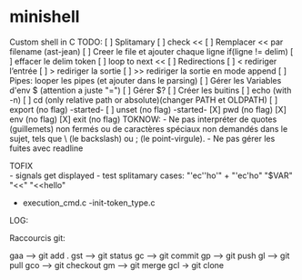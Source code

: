 # minishell
Custom shell in C
TODO:
[ ] Splitamary
[ ] check <<
	[ ] Remplacer << par filename (ast-jean)
	[ ] Creer le file et ajouter chaque ligne if(ligne != delim)
	[ ] effacer le delim token
	[ ] loop to next <<
[ ] Redirections
	[ ] <	rediriger l’entrée
	[ ] >	rediriger la sortie
	[ ] >>	rediriger la sortie en mode append
[ ] Pipes: looper les pipes (et ajouter dans le parsing)
[ ] Gérer les Variables d'env $ (attention a juste "=")
[ ] Gérer $?
[ ] Créer les buitins
	[ ] echo (with -n)
	[ ] cd (only relative path or absolute)(changer PATH et OLDPATH)
	[ ] export (no flag)	-started-
	[ ] unset (no flag)		-started-
	[X] pwd (no flag)
	[X] env (no flag)
	[X] exit (no flag)
TOKNOW: 
	- Ne pas interpréter de quotes (guillemets) non fermés ou de caractères spéciaux non demandés dans le sujet, tels que \ (le backslash) ou ; (le point-virgule).
	- Ne pas gérer les fuites avec readline 

 TOFIX  
	- signals get displayed
	- test splitamary cases:
		"'ec''ho'" + "'ec'ho"
		"$VAR"
		"<<"
		"<<hello"
- execution_cmd.c
-init-token_type.c

LOG:

Raccourcis git:

gaa	—> git add .
gst	—> git status
gc	—> git commit
gp	—> git push
gl	—> git pull
gco	—> git checkout
gm	—> git merge
gcl -> git clone